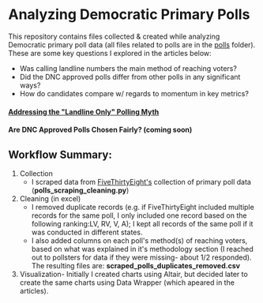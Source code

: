 # Analyzing Democratic Primary Polls

This repository contains files collected & created while analyzing Democratic primary poll data (all files related to polls are in the [polls](https://github.com/hassenmorad/Democratic-Primaries/tree/master/Polls) folder). These are some key questions I explored in the articles below: 
- Was calling landline numbers the main method of reaching voters?
- Did the DNC approved polls differ from other polls in any significant ways?
- How do candidates compare w/ regards to momentum in key metrics?

#### [Addressing the "Landline Only" Polling Myth](https://medium.com/@hassen.morad/addressing-the-landline-only-polling-myth-473dbb6d46bd?source=friends_link&sk=b4f11605e33fff99f8d1b93cf0ec27ea)
#### Are DNC Approved Polls Chosen Fairly? (coming soon)

## Workflow Summary:
1. Collection
    - I scraped data from [FiveThirtyEight's](https://projects.fivethirtyeight.com/2020-primaries/democratic/) collection of primary poll data (**polls_scraping_cleaning.py**)
2. Cleaning (in excel)
    - I removed duplicate records (e.g. if FiveThirtyEight included multiple records for the same poll, I only included one record based on the following ranking:LV, RV, V, A); I kept all records of the same poll if it was conducted in different states. 
    - I also added columns on each poll's method(s) of reaching voters, based on what was explained in it's methodology section (I reached out to pollsters for data if they were missing- about 1/2 responded). The resulting files are: **scraped_polls_duplicates_removed.csv**
3. Visualization- Initially I created charts using Altair, but decided later to create the same charts using Data Wrapper (which apeared in the articles).
